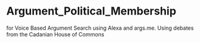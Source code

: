 # Argument_Political_Membership
for Voice Based Argument Search using Alexa and args.me. Using debates from the Cadanian House of Commons
